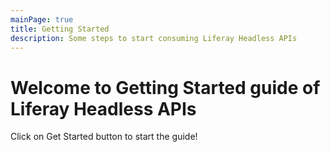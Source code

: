 ```yaml
---
mainPage: true
title: Getting Started
description: Some steps to start consuming Liferay Headless APIs
---
```


Welcome to Getting Started guide of Liferay Headless APIs
=======================

Click on Get Started button to start the guide!